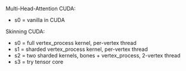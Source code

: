 Multi-Head-Attention CUDA:
- s0 = vanilla in CUDA

Skinning CUDA:
- s0 = full vertex_process kernel, per-vertex thread
- s1 = sharded vertex_process kernel, per-vertex thread
- s2 = two sharded kernels, bones + vertex_process, 2-vertex thread
- s3 = try tensor core

